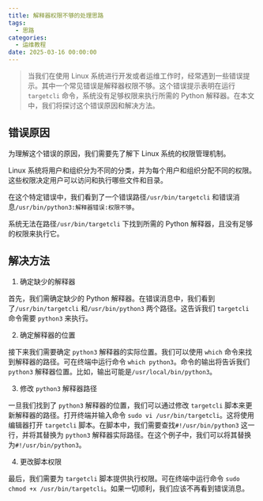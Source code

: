 ```yaml
---
title: 解释器权限不够的处理思路
tags:
  - 思路
categories:
  - 运维教程
date: 2025-03-16 00:00:00
---
```


> 当我们在使用 Linux 系统进行开发或者运维工作时，经常遇到一些错误提示。其中一个常见错误是解释器权限不够。这个错误提示表明在运行 `targetcli` 命令，系统没有足够权限来执行所需的 Python 解释器。在本文中，我们将探讨这个错误原因和解决方法。

<!-- more -->

## 错误原因

为理解这个错误的原因，我们需要先了解下 Linux 系统的权限管理机制。

Linux 系统将用户和组织分为不同的分类，并为每个用户和组织分配不同的权限。这些权限决定用户可以访问和执行哪些文件和目录。

在这个特定错误中，我们看到了一个错误路径`/usr/bin/targetcli` 和错误消息`/usr/bin/python3:解释器错误:权限不够`。

系统无法在路径`/usr/bin/targetcli` 下找到所需的 Python 解释器，且没有足够的权限来执行它。

## 解决方法

1. 确定缺少的解释器

首先，我们需确定缺少的 Python 解释器。在错误消息中，我们看到了`/usr/bin/targetcli` 和`/usr/bin/python3` 两个路径。这告诉我们 `targetcli` 命令需要 `python3` 来执行。

2. 确定解释器的位置

接下来我们需要确定 `python3` 解释器的实际位置。我们可以使用 `which` 命令来找到解释器的路径。可在终端中运行命令 `which python3`。命令的输出将告诉我们 `python3` 解释器位置。比如，输出可能是`/usr/local/bin/python3`。

3. 修改 `python3` 解释器路径

一旦我们找到了 `python3` 解释器的位置，我们可以通过修改 `targetcli` 脚本来更新解释器的路径。打开终端并输入命令 `sudo vi /usr/bin/targetcli`。这将使用 编辑器打开 `targetcli` 脚本。在脚本中，我们需要查找`#!/usr/bin/python3` 这一行，并将其替换为 `python3` 解释器实际路径。在这个例子中，我们可以将其替换为`#!/usr/bin/python3`。

4. 更改脚本权限

最后，我们需要为 `targetcli` 脚本提供执行权限。可在终端中运行命令 `sudo chmod +x /usr/bin/targetcli`。如果一切顺利，我们应该不再看到错误消息。